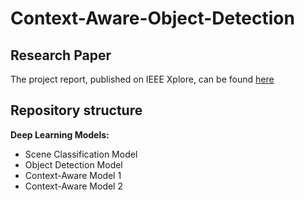 # Context-Aware-Object-Detection
## Research Paper 
The project report, published on IEEE Xplore, can be found [here](https://ieeexplore.ieee.org/document/10458735) 

## Repository structure
**Deep Learning Models:**
- Scene Classification Model
- Object Detection Model
- Context-Aware Model 1
- Context-Aware Model 2

